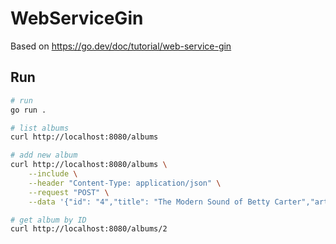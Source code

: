 # WebServiceGin

Based on https://go.dev/doc/tutorial/web-service-gin

## Run

```sh
# run
go run .

# list albums
curl http://localhost:8080/albums

# add new album
curl http://localhost:8080/albums \
    --include \
    --header "Content-Type: application/json" \
    --request "POST" \
    --data '{"id": "4","title": "The Modern Sound of Betty Carter","artist": "Betty Carter","price": 49.99}'

# get album by ID
curl http://localhost:8080/albums/2
```